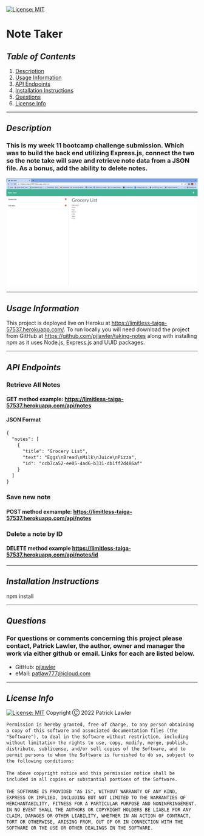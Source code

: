 
 [![License: MIT](https://img.shields.io/badge/License-MIT-yellow.svg)](https://opensource.org/licenses/MIT)
 # Note Taker
 ## *Table of Contents*
1. [Description](#description)
2. [Usage Information](#usage-information)
3. [API Endpoints](#api-endpoints)
3. [Installation Instructions](#installation-instructions)
4. [Questions](#questions)
5. [License Info](#license-info)

 _ _ _
 ## *Description*
 ### This is my week 11 bootcamp challenge submission. Which was to build the back end utilizing Express.js, connect the two so the note take will save and retrieve note data from a JSON file.  As a bonus, add the ability to delete notes. 
 ![Screen Shot](./src/screen-shot.png)

 _ _ _
 ## *Usage Information*
  This project is deployed live on Heroku at https://limitless-taiga-57537.herokuapp.com/.  To run locally you will need download the project from GitHub at https://github.com/pjlawler/taking-notes along with installing npm as it uses Node.js, Express.js and UUID packages.

_ _ _
## *API Endpoints*

### Retrieve All Notes
#### GET method example: https://limitless-taiga-57537.herokuapp.com/api/notes
#### JSON Format
```
{
  "notes": [
    {
      "title": "Grocery List",
      "text": "Eggs\nBread\nMilk\nJuice\nPizza",
      "id": "ccb7ca52-ee05-4ad6-b331-db1ff2d486af"
    }
  ]
}
```

### Save new note
#### POST method exmample: https://limitless-taiga-57537.herokuapp.com/api/notes

### Delete a note by ID
#### DELETE method example https://limitless-taiga-57537.herokuapp.com/api/notes/id

_ _ _
## *Installation Instructions*
  npm install

_ _ _
## *Questions*
###   For questions or comments concerning this project please contact, Patrick Lawler, the author, owner and manager the work via either github or email. Links for each are listed below.

 - GitHub: [pjlawler](https://github.com/pjlawler)
 - eMail: patlaw777@icloud.com
 _ _ _
 ## *License Info*
  [![License: MIT](https://img.shields.io/badge/License-MIT-yellow.svg)](https://opensource.org/licenses/MIT)  Copyright Ⓒ 2022 Patrick Lawler
      
    Permission is hereby granted, free of charge, to any person obtaining a copy of this software and associated documentation files (the "Software"), to deal in the Software without restriction, including without limitation the rights to use, copy, modify, merge, publish, distribute, sublicense, and/or sell copies of the Software, and to permit persons to whom the Software is furnished to do so, subject to the following conditions:
    
    The above copyright notice and this permission notice shall be included in all copies or substantial portions of the Software.
    
    THE SOFTWARE IS PROVIDED "AS IS", WITHOUT WARRANTY OF ANY KIND, EXPRESS OR IMPLIED, INCLUDING BUT NOT LIMITED TO THE WARRANTIES OF MERCHANTABILITY, FITNESS FOR A PARTICULAR PURPOSE AND NONINFRINGEMENT. IN NO EVENT SHALL THE AUTHORS OR COPYRIGHT HOLDERS BE LIABLE FOR ANY CLAIM, DAMAGES OR OTHER LIABILITY, WHETHER IN AN ACTION OF CONTRACT, TORT OR OTHERWISE, ARISING FROM, OUT OF OR IN CONNECTION WITH THE SOFTWARE OR THE USE OR OTHER DEALINGS IN THE SOFTWARE.